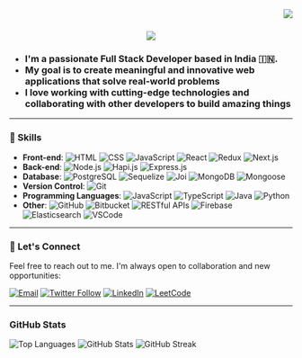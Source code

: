 <img align="right" src="https://visitor-badge.laobi.icu/badge?page_id=0xchikku.0xchikku" />

<h1 align="center">
    <img src="https://readme-typing-svg.herokuapp.com/?font=Righteous&size=35&center=true&vCenter=true&width=500&height=70&duration=4000&lines=Hi+There!+👋;+I'm+Ritesh+Dubey!;" />
</h1>

<h3>
    <p>
        <ul>
            <li>I'm a passionate Full Stack Developer based in India 🇮🇳.</li>
            <li>My goal is to create meaningful and innovative web applications that solve real-world problems</li>
            <li>I love working with cutting-edge technologies and collaborating with other developers to build amazing things</li>
        </ul>
    </p>
</h3>

<!---
🌐 **Portfolio**: [Your Portfolio Website](https://www.yourwebsite.com)
📫 **Contact**: [Your Email Address](mailto:youremail@example.com)
--->
---

### 💼 Skills

- **Front-end**:
![HTML](https://img.shields.io/badge/-HTML-E34F26?logo=html5&logoColor=white) ![CSS](https://img.shields.io/badge/-CSS-1572B6?logo=css3&logoColor=white) ![JavaScript](https://img.shields.io/badge/-JavaScript-F7DF1E?logo=javascript&logoColor=black) ![React](https://img.shields.io/badge/-React-61DAFB?logo=react&logoColor=white) ![Redux](https://img.shields.io/badge/-Redux-764ABC?logo=redux&logoColor=white) ![Next.js](https://img.shields.io/badge/-Next.js-000000?logo=next.js&logoColor=white) 
- **Back-end**:
![Node.js](https://img.shields.io/badge/-Node.js-339933?logo=node.js&logoColor=white) ![Hapi.js](https://img.shields.io/badge/-Hapi.js-7D58C1?logo=hapi.js&logoColor=white) ![Express.js](https://img.shields.io/badge/-Express.js-000000?logo=express&logoColor=white)
- **Database**:
![PostgreSQL](https://img.shields.io/badge/-PostgreSQL-336791?logo=postgresql&logoColor=white) ![Sequelize](https://img.shields.io/badge/-Sequelize-52B0E7?logo=sequelize&logoColor=white) ![Joi](https://img.shields.io/badge/-Joi-F44E46?logo=joi&logoColor=white) ![MongoDB](https://img.shields.io/badge/-MongoDB-47A248?logo=mongodb&logoColor=white) ![Mongoose](https://img.shields.io/badge/-Mongoose-47A248?logo=mongoose&logoColor=white)
- **Version Control**:
![Git](https://img.shields.io/badge/-Git-F05032?logo=git&logoColor=white)
- **Programming Languages**:
![JavaScript](https://img.shields.io/badge/-JavaScript-F7DF1E?logo=javascript&logoColor=black) ![TypeScript](https://img.shields.io/badge/-TypeScript-3178C6?logo=typescript&logoColor=white) ![Java](https://img.shields.io/badge/-Java-007396?logo=java&logoColor=white) ![Python](https://img.shields.io/badge/-Python-3776AB?logo=python&logoColor=white)
- **Other**:
![GitHub](https://img.shields.io/badge/-GitHub-181717?logo=github&logoColor=white) ![Bitbucket](https://img.shields.io/badge/-Bitbucket-0052CC?logo=bitbucket&logoColor=white) ![RESTful APIs](https://img.shields.io/badge/-RESTful%20APIs-005571?logo=rest&logoColor=white) ![Firebase](https://img.shields.io/badge/-Firebase-FFCA28?logo=firebase&logoColor=black) ![Elasticsearch](https://img.shields.io/badge/-Elasticsearch-005571?logo=elasticsearch&logoColor=white) ![VSCode](https://img.shields.io/badge/-VSCode-007ACC?logo=visual-studio-code&logoColor=white)
  
---
<!---

### 🚀 Projects

Here are some of the projects I've worked on:

1. **Project 1**
   - Description: A brief description of the project.
   - Tech Stack: List the technologies used.
   - GitHub Repo: [Link to GitHub Repository](https://github.com/yourusername/project1)

2. **Project 2**
   - Description: Another cool project you've worked on.
   - Tech Stack: List the technologies used.
   - GitHub Repo: [Link to GitHub Repository](https://github.com/yourusername/project2)

3. **Project 3**
   - Description: Highlight a third project if you like.
   - Tech Stack: List the technologies used.
   - GitHub Repo: [Link to GitHub Repository](https://github.com/yourusername/project3)

--->
<!---

### 🌱 Currently Learning

I'm always eager to expand my knowledge and learn new things. Currently, I'm focused on:

- [Topic 1]: A brief description of what you're learning.
- [Topic 2]: Another topic you're interested in.

---

### 📚 Blog & Articles

I occasionally write about web development and tech-related topics. Check out some of my articles:

1. [Title of Blog Post 1](https://yourblog.com/post1)
2. [Title of Blog Post 2](https://yourblog.com/post2)

--->


### 🤝 Let's Connect

Feel free to reach out to me. I'm always open to collaboration and new opportunities:

[![Email](https://img.shields.io/badge/-Email-D14836?logo=gmail&logoColor=white&style=for-the-badge)](mailto:0xchikku@gmail.com) [![Twitter Follow](https://img.shields.io/twitter/follow/_riteshdubey_?logo=twitter&style=for-the-badge)](https://twitter.com/_riteshdubey_) [![LinkedIn](https://img.shields.io/badge/-LinkedIn-0077B5?logo=linkedin&logoColor=white&style=for-the-badge)](https://linkedin.com/in/-ritesh-dubey/) [![LeetCode](https://img.shields.io/badge/-LeetCode-FFA116?logo=leetcode&logoColor=black&style=for-the-badge)](https://www.leetcode.com/ritesh-dubey/)

---

### GitHub Stats

![Top Languages](https://github-readme-stats.vercel.app/api/top-langs?username=0xchikku&show_icons=true&locale=en&layout=compact)
![GitHub Stats](https://github-readme-stats.vercel.app/api?username=0xchikku&show_icons=true&locale=en)
![GitHub Streak](https://github-readme-streak-stats.herokuapp.com/?user=0xchikku)


<!---
0xchikku/0xchikku is a ✨ special ✨ repository because its `README.md` (this file) appears on your GitHub profile.
You can click the Preview link to take a look at your changes.
--->
